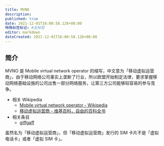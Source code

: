 ```yaml
---
title: MVNO
description:
published: true
date: 2021-12-01T16:00:58.126+08:00
特殊标签标记: #无标签
editor: markdown
dateCreated: 2021-12-01T16:00:58.126+08:00
---
```


## 简介

MVNO 是 Mobile virtual network operator 的缩写，中文意为「移动虚拟运营商」，由于移动网络公司事实上垄断了行业，所以欧盟开始制定法律，要求掌握移动网络基础设施的公司出售一部分网络服务，让第三方公司能够较容易的参与竞争。

+ 相关 Wikipedia
    + [Mobile virtual network operator - Wikipedia](https://en.wikipedia.org/wiki/Mobile_virtual_network_operator)
    + [移动虚拟运营商 - 维基百科，自由的百科全书](https://zh.wikipedia.org/zh-hans/移动虚拟运营商)
+ 相关条目
    + [giffgaff](/serviceprovider/giffgaff.md)

虽然名为「移动虚拟运营商」，但「移动虚拟运营商」发行的 SIM 卡片不是「虚拟电话卡」或者「虚拟 SIM 卡」。
